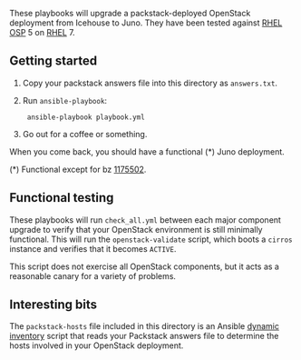 These playbooks will upgrade a packstack-deployed OpenStack deployment
from Icehouse to Juno.  They have been tested against [RHEL OSP][] 5 on
[RHEL][] 7.

[rhel osp]: http://www.redhat.com/en/technologies/linux-platforms/openstack-platform
[rhel]: http://www.redhat.com/en/technologies/linux-platforms/enterprise-linux

## Getting started

1. Copy your packstack answers file into this directory as `answers.txt`.
1. Run `ansible-playbook`:

        ansible-playbook playbook.yml

1. Go out for a coffee or something.

When you come back, you should have a functional (*) Juno deployment.

(*) Functional except for bz [1175502][].

[1175502]: https://bugzilla.redhat.com/show_bug.cgi?id=1175502

## Functional testing

These playbooks will run `check_all.yml` between each major component
upgrade to verify that your OpenStack environment is still minimally
functional.  This will run the `openstack-validate` script, which
boots a `cirros` instance and verifies that it becomes `ACTIVE`.

This script does not exercise all OpenStack components, but it
acts as a reasonable canary for a variety of problems.

## Interesting bits

The `packstack-hosts` file included in this directory is an Ansible
[dynamic inventory][] script that reads your Packstack answers file to
determine the hosts involved in your OpenStack deployment.

[dynamic inventory]: http://docs.ansible.com/intro_dynamic_inventory.html

